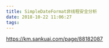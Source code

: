 ```yaml
---
title: SimpleDateFormat非线程安全分析
date: 2018-10-22 11:06:27
tags:
---
```

https://km.sankuai.com/page/88182087